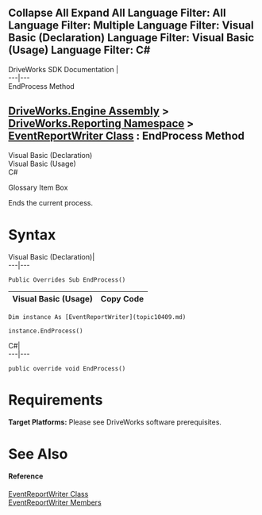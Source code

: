 Collapse All Expand All Language Filter: All  Language Filter: Multiple  Language Filter: Visual Basic (Declaration) Language Filter: Visual Basic (Usage) Language Filter: C#  
---  
DriveWorks SDK Documentation  |   
---|---  
EndProcess Method   
  
[DriveWorks.Engine Assembly](topic2156.md) > [DriveWorks.Reporting Namespace](topic10334.md) > [EventReportWriter Class](topic10409.md) : EndProcess Method  
---  
  
Visual Basic (Declaration)    
Visual Basic (Usage)    
C# 

Glossary Item Box

Ends the current process. 

# Syntax

Visual Basic (Declaration)|   
---|---  
      
    
    Public Overrides Sub EndProcess()   
  
Visual Basic (Usage)| Copy Code  
---|---  
      
    
    Dim instance As [EventReportWriter](topic10409.md)
     
    instance.EndProcess()  
  
C#|   
---|---  
      
    
    public override void EndProcess()  
  
# Requirements

**Target Platforms:** Please see DriveWorks software prerequisites.

# See Also

#### Reference

[EventReportWriter Class](topic10409.md)   
[EventReportWriter Members](topic10410.md)


